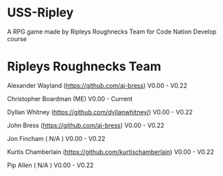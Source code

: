 # USS-Ripley
A RPG game made by Ripleys Roughnecks Team for Code Nation Develop course


# Ripleys Roughnecks Team

Alexander Wayland (https://github.com/aj-bress) V0.00 - V0.22

Christopher Boardman (ME) V0.00 - Current

Dyllan Whitney (https://github.com/dyllanwhitney/) V0.00 - V0.22

John Bress (https://github.com/aj-bress) V0.00 - V0.22

Jon Fincham ( N/A ) V0.00 - V0.22

Kurtis Chamberlain (https://github.com/kurtischamberlain) V0.00 - V0.22

Pip Allen ( N/A ) V0.00 - V0.22
